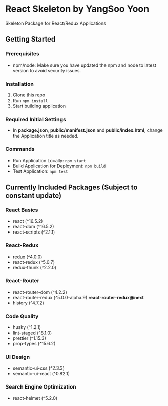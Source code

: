 # React Skeleton by YangSoo Yoon

Skeleton Package for React/Redux Applications

## Getting Started

### Prerequisites

- npm/node: Make sure you have updated the npm and node to latest version to avoid security issues.

### Installation

1. Clone this repo
2. Run ```npm install```
3. Start building application

### Required Initial Settings

- In **package.json**, **public/manifest.json** and **public/index.html**, change the Application title as needed.

### Commands

- Run Application Locally: ```npm start```
- Build Application for Deployment: ```npm build```
- Test Application: ```npm test```

## Currently Included Packages (Subject to constant update)

### React Basics

- react (^16.5.2)
- react-dom (^16.5.2)
- react-scripts (^2.1.1)

### React-Redux

- redux (^4.0.0)
- react-redux (^5.0.7)
- redux-thunk (^2.2.0)

### React-Router

- react-router-dom (^4.2.2)
- react-router-redux (^5.0.0-alpha.9) **react-router-redux@next**
- history (^4.7.2)

### Code Quality

- husky (^1.2.1)
- lint-staged (^8.1.0)
- prettier (^1.15.3)
- prop-types (^15.6.2)

### UI Design

- semantic-ui-css (^2.3.3)
- semantic-ui-react (^0.82.1)

### Search Engine Optimization

- react-helmet (^5.2.0)

